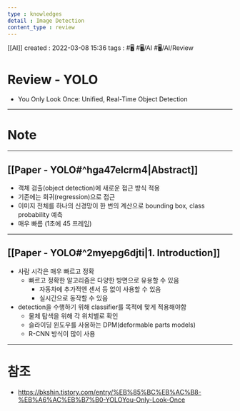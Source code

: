 ```yaml
---
type : knowledges
detail : Image Detection
content_type : review
---
```


[[AI]]
created : 2022-03-08 15:36
tags : #🖥️ #🖥️/AI #🖥️/AI/Review 

# Review - YOLO
- You Only Look Once: Unified, Real-Time Object Detection

---
# Note

---
## [[Paper - YOLO#^hga47elcrm4|Abstract]]
- 객체 검출(object detection)에 새로운 접근 방식 적용
- 기존에는 회귀(regression)으로 접근
- 이미지 전체를 하나의 신경망이 한 번의 계산으로 bounding box, class probability 예측
- 매우 빠름 (1초에 45 프레임)

---
## [[Paper - YOLO#^2myepg6djti|1. Introduction]]
- 사람 시각은 매우 빠르고 정확
	- 빠르고 정확한 알고리즘은 다양한 방면으로 유용할 수 있음
		- 자동차에 추가적엔 센서 등 없이 사용할 수 있음
		- 실시간으로 동작할 수 있음
- detection을 수행하기 위해 classifier를 목적에 맞게 적용해야함
	- 물체 탐색을 위해 각 위치별로 확인
	- 슬라이딩 윈도우를 사용하는 DPM(deformable parts models)
	- R-CNN 방식이 많이 사용


---
# 참조
- https://bkshin.tistory.com/entry/%EB%85%BC%EB%AC%B8-%EB%A6%AC%EB%B7%B0-YOLOYou-Only-Look-Once
